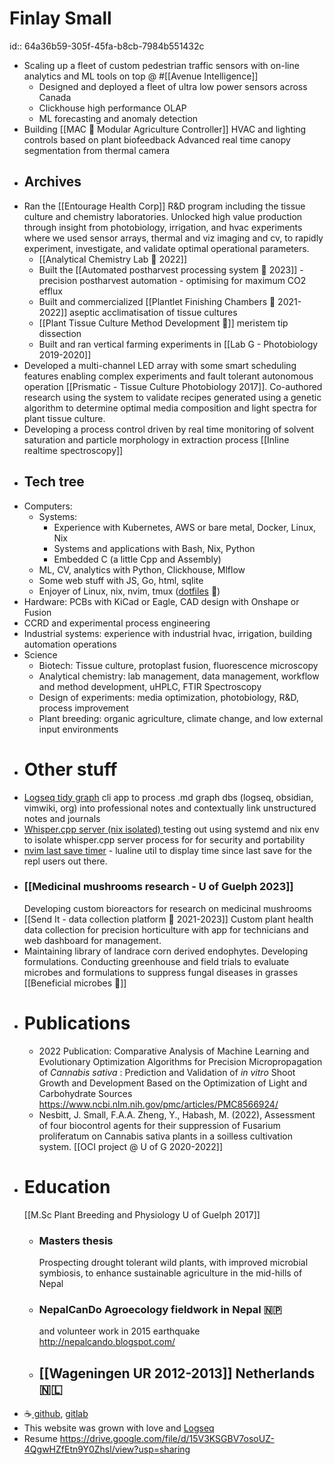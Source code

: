 # Finlay Small
id:: 64a36b59-305f-45fa-b8cb-7984b551432c
- Scaling up a fleet of custom pedestrian traffic sensors with on-line analytics and ML tools on top @ #[[Avenue Intelligence]]
	- Designed and deployed a fleet of ultra low power sensors across Canada
	- Clickhouse high performance OLAP
	- ML forecasting and anomaly detection
- Building [[MAC 🌱 Modular Agriculture Controller]]
  HVAC and lighting controls based on plant biofeedback
  Advanced real time canopy segmentation from thermal camera
- ## Archives
- Ran the [[Entourage Health Corp]] R&D program including the tissue culture and chemistry laboratories. Unlocked high value production through insight from photobiology, irrigation, and hvac experiments where we used sensor arrays, thermal and viz imaging and cv, to rapidly experiment, investigate, and validate optimal operational parameters.
	- [[Analytical Chemistry Lab 🧪 2022]]
	- Built the [[Automated postharvest processing system 🍃 2023]] - precision postharvest automation - optimising for maximum CO2 efflux
	- Built and commercialized [[Plantlet Finishing Chambers 🌿 2021-2022]] aseptic acclimatisation of tissue cultures
	- [[Plant Tissue Culture Method Development 🌱]] meristem tip dissection
	- Built and ran vertical farming experiments in [[Lab G - Photobiology 2019-2020]]
- Developed a multi-channel LED array with some smart scheduling features enabling complex experiments and fault tolerant autonomous operation [[Prismatic - Tissue Culture Photobiology 2017]]. Co-authored research using the system to validate recipes generated using a genetic algorithm to determine optimal media composition and light spectra for plant tissue culture.
- Developing a process control driven by real time monitoring of solvent saturation and particle morphology in extraction process [[Inline realtime spectroscopy]]
- ## Tech tree
- Computers:
	- Systems:
		- Experience with Kubernetes, AWS or bare metal, Docker, Linux, Nix
		- Systems and applications with Bash, Nix, Python
		- Embedded C (a little Cpp and Assembly)
	- ML, CV, analytics with Python, Clickhouse, Mlflow
	- Some web stuff with JS, Go, html, sqlite
	- Enjoyer of Linux, nix, nvim, tmux ([dotfiles](https://github.com/bigFin/dotfiles/tree/sway) 🐧)
- Hardware: PCBs with KiCad or Eagle, CAD design with Onshape or Fusion
- CCRD and experimental process engineering
- Industrial systems: experience with industrial hvac, irrigation, building automation operations
- Science
	- Biotech: Tissue culture, protoplast fusion, fluorescence microscopy
	- Analytical chemistry: lab management, data management, workflow and method development, uHPLC, FTIR Spectroscopy
	- Design of experiments: media optimization, photobiology, R&D, process improvement
	- Plant breeding: organic agriculture, climate change, and low external input environments
- # Other stuff
- [Logseq tidy graph]( https://github.com/bigFin/logseq-tidy-graph) cli app to process .md graph dbs (logseq, obsidian, vimwiki, org) into professional notes and contextually link unstructured notes and journals
- [Whisper.cpp server (nix isolated) ](https://github.com/bigFin/whisper.cpp-server-nix-systemd) 
  testing out using systemd and nix env to isolate whisper.cpp server process for for security and portability
- [nvim last save timer](https://github.com/bigFin/nvim-last-save-timer) - lualine util to display time since last save for the repl users out there.
- ### [[Medicinal mushrooms research - U of Guelph 2023]]
  Developing custom bioreactors for research on medicinal mushrooms
- [[Send It - data collection platform 🔢 2021-2023]]
  Custom plant health data collection for precision horticulture with app for technicians and web dashboard for management.
- Maintaining library of landrace corn derived endophytes. Developing formulations. Conducting greenhouse and field trials to evaluate microbes and formulations to suppress fungal diseases in grasses [[Beneficial microbes 🦠]]
- # Publications
	- 2022 Publication: Comparative Analysis of Machine Learning and Evolutionary Optimization Algorithms for Precision Micropropagation of *Cannabis sativa* : Prediction and Validation of *in vitro* Shoot Growth and Development Based on the Optimization of Light and Carbohydrate Sources
	  https://www.ncbi.nlm.nih.gov/pmc/articles/PMC8566924/
	- Nesbitt, J. Small, F.A.A. Zheng, Y., Habash, M. (2022), Assessment of four biocontrol agents for their suppression of Fusarium proliferatum on Cannabis sativa plants in a soilless cultivation system. [[OCI project @ U of G 2020-2022]]
- # Education
  [[M.Sc Plant Breeding and Physiology U of Guelph 2017]]
	- ### Masters thesis 
	  Prospecting drought tolerant wild plants, with improved microbial symbiosis, to enhance sustainable agriculture in the mid-hills of Nepal
	- ### NepalCanDo Agroecology fieldwork in Nepal 🇳🇵
	  and volunteer work in 2015 earthquake
	  http://nepalcando.blogspot.com/
	- ## [[Wageningen UR 2012-2013]] Netherlands 🇳🇱
- ☕[ github](https://github.com/bigFin), [gitlab](https://gitlab.com/bigFinSmall)
- This website was grown with love and [Logseq](https://logseq.com/)
- Resume https://drive.google.com/file/d/15V3KSGBV7osoUZ-4QgwHZfEtn9Y0Zhsl/view?usp=sharing